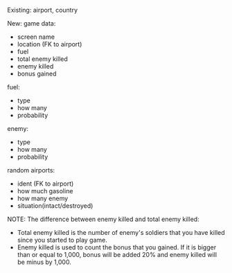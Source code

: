 Existing:
airport, country

New:
game data:
- screen name
- location (FK to airport)
- fuel
- total enemy killed
- enemy killed
- bonus gained

fuel:
- type
- how many
- probability

enemy:
- type
- how many
- probability

random airports: 
- ident (FK to airport)
- how much gasoline 
- how many enemy 
- situation(intact/destroyed)

NOTE: The difference between enemy killed and total enemy killed:
- Total enemy killed is the number of enemy's soldiers that you have killed since you started to play game.
- Enemy killed is used to count the bonus that you gained. If it is bigger than or equal to 1,000, bonus will be added 20% and enemy killed will be minus by 1,000.
